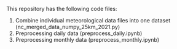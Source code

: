 This repository has the following code files:
1. Combine individual meteorological data files into one dataset (nc_merged_data_numpy_25km_2021.py)
2. Preprocessing daily data (preprocess_daily.ipynb)
3. Preprocessing monthly data (preprocess_monthly.ipynb)

